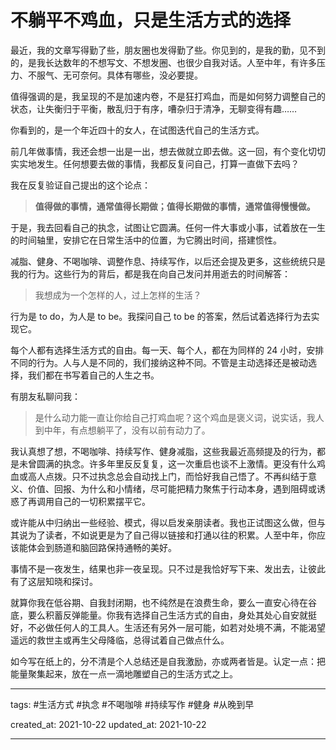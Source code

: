 # 不躺平不鸡血，只是生活方式的选择

最近，我的文章写得勤了些，朋友圈也发得勤了些。你见到的，是我的勤，见不到的，是我长达数年的不想写文、不想发圈、也很少自我对话。人至中年，有许多压力、不服气、无可奈何。具体有哪些，没必要提。

值得强调的是，我呈现的不是加速内卷，不是狂打鸡血，而是如何努力调整自己的状态，让失衡归于平衡，散乱归于有序，嘈杂归于清净，无聊变得有趣……

你看到的，是一个年近四十的女人，在试图迭代自己的生活方式。

前几年做事情，我还会想一出是一出，想去做就立即去做。这一回，有个变化切切实实地发生。任何想要去做的事情，我都反复问自己，打算一直做下去吗？

我在反复验证自己提出的这个论点：

> **值得做的事情，通常值得长期做；值得长期做的事情，通常值得慢慢做。**

于是，我去回看自己的执念，试图让它圆满。任何一件大事或小事，试着放在一生的时间轴里，安排它在日常生活中的位置，为它腾出时间，搭建惯性。

减脂、健身、不喝咖啡、调整作息、持续写作，以后还会提及更多，这些统统只是我的行为。这些行为的背后，都是我在向自己发问并用逝去的时间解答：

> 我想成为一个怎样的人，过上怎样的生活？

行为是 to do，为人是 to be。我探问自己 to be 的答案，然后试着选择行为去实现它。

每个人都有选择生活方式的自由。每一天、每个人，都在为同样的 24 小时，安排不同的行为。人与人是不同的，我们接纳这种不同。不管是主动选择还是被动选择，我们都在书写着自己的人生之书。

有朋友私聊问我：

> 是什么动力能一直让你给自己打鸡血呢？这个鸡血是褒义词，说实话，我人到中年，有点想躺平了，没有以前有动力了。

我认真想了想，不喝咖啡、持续写作、健身减脂，这些我最近高频提及的行为，都是未曾圆满的执念。许多年里反反复复，这一次重启也谈不上激情。更没有什么鸡血或高人点拨。只不过执念总会自动找上门，而恰好我自己悟了。不再纠结于意义、价值、回报、为什么和小情绪，尽可能把精力聚焦于行动本身，遇到阻碍或诱惑了再调用自己的一切积累摆平它。

或许能从中归纳出一些经验、模式，得以启发亲朋读者。我也正试图这么做，但与其说为了读者，不如说更是为了自己得以链接和打通以往的积累。人至中年，你应该能体会到肠道和脑回路保持通畅的美好。

事情不是一夜发生，结果也非一夜呈现。只不过是我恰好写下来、发出去，让彼此有了这层知晓和探讨。

就算你我在低谷期、自我封闭期，也不纯然是在浪费生命，要么一直安心待在谷底，要么积蓄反弹能量。你我有选择自己生活方式的自由，身处其处心自安就挺好，不必做任何人的工具人。生活还有另外一层可能，如若对处境不满，不能渴望遥远的救世主或再生父母降临，总得试着自己做点什么。

如今写在纸上的，分不清是个人总结还是自我激励，亦或两者皆是。认定一点：把能量聚集起来，放在一点一滴地雕塑自己的生活方式之上。

---

tags: #生活方式 #执念 #不喝咖啡 #持续写作 #健身 #从晚到早

created_at: 2021-10-22
updated_at: 2021-10-22

---

